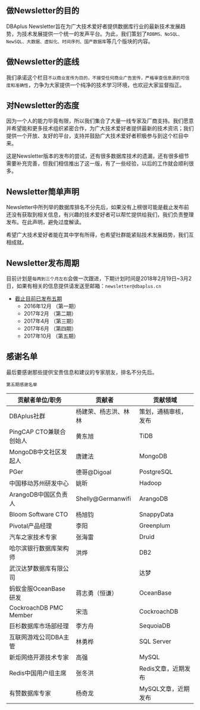 ## 做Newsletter的目的
DBAplus Newsletter旨在为广大技术爱好者提供数据库行业的最新技术发展趋势，为技术发展提供一个统一的发声平台。为此，我们策划了`RDBMS、NoSQL、NewSQL、大数据、虚拟化、时间序列、国产数据库`等几个版块的内容。

## 做Newsletter的底线
我们承诺这个栏目`不以商业宣传为目的，不接受任何商业广告宣传，严格审查信息源的可信度和准确性`，力争为大家提供一个纯净的技术学习环境，也欢迎大家监督指正。

## 对Newsletter的态度
因为一个人的能力毕竟有限，所以我们集合了大量一线专家及厂商支持。我们愿意并希望能和更多技术组织紧密合作，为广大技术爱好者提供最新的技术资讯；我们提供一个开放、友好的平台，支持并鼓励广大技术爱好者积极参与到这个栏目中来。

这是Newsletter版本的发布的尝试，还有很多数据库技术的遗漏，还有很多细节需要补充完善，但我们相信推出了这一版，有了一些经验，以后的工作就会顺利很多。

## Newsletter简单声明
Newsletter中所列举的数据库排名不分先后，如果没有上榜很可能是截止发布前还没有获取到相关信息，有兴趣的技术爱好者可以帮忙提供给我们，我们负责整理发布。在此声明，避免过度解读。

希望广大技术爱好者能在其中学有所得，也希望社群能紧贴技术发展趋势，我们互相成就。

## Newsletter发布周期
目前计划是`每两到三个月左右`会做一次跟进，下期计划时间是2018年2月19日~3月2日，如果有相关的信息提供请发送至邮箱：`newsletter@dbaplus.cn` 
    
* [截止目前已发布五期](#文本)
    * 2016年12月 （第一期）
    * 2017年2月  （第二期）
    * 2017年4月  （第三期）
    * 2017年6月  （第四期）
    * 2017年10月 （第五期）

## 感谢名单
最后要感谢那些提供宝贵信息和建议的专家朋友，排名不分先后。

`第五期感谢名单`

|贡献者单位/职务|贡献者|贡献领域|
|---|---|---|
|DBAplus社群|	杨建荣、杨志洪、林林|策划，通稿审核，发布
|	PingCAP CTO兼联合创始人	|	黄东旭	|	TiDB 
|	MongoDB中文社区发起人	|	唐建法	|	MongoDB
|	PGer	|	德哥@Digoal	|	PostgreSQL
|	中国移动苏州研发中心	|	姚昕	|	Hadoop
|	ArangoDB中国区负责人	|	Shelly@Germanwifi	|	ArangoDB
|	Bloom Software CTO	|	杨旭钧	|	SnappyData
|	Pivotal产品经理	|	李阳	|	Greenplum
|	汽车之家技术专家	|	张海雷	|	Druid
|	哈尔滨银行数据库架构师	|	洪烨	|	DB2
|	武汉达梦数据库有限公司	|		|	达梦
|	蚂蚁金服OceanBase研发	|	蒋志勇（恒谦）	|	OceanBase
|	CockroachDB PMC Member	|	宋浩	|	CockroachDB
|	巨杉数据库市场部经理	|	 李方舟	|	SequoiaDB
|	互联网游戏公司DBA主管	|	林勇桦	|	SQL Server
|	新炬网络开源技术专家	|	高强	|	MySQL
|	Redis中国用户组主席	|	张冬洪	|	Redis文章，近期发布
|	有赞数据库专家	|	杨奇龙	|	MySQL文章，近期发布
